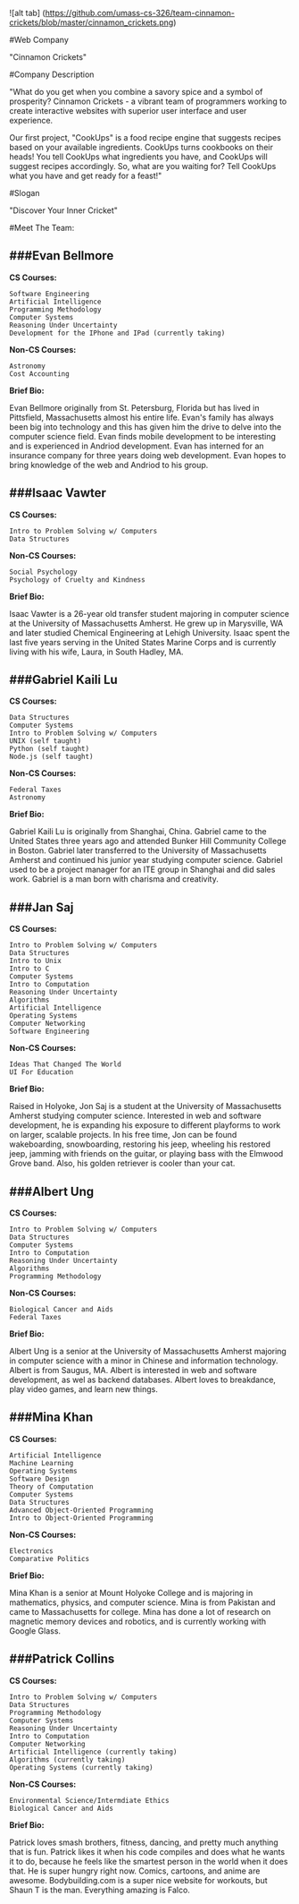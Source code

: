 ![alt tab] (https://github.com/umass-cs-326/team-cinnamon-crickets/blob/master/cinnamon_crickets.png)

#Web Company

"Cinnamon Crickets"

#Company Description

"What do you get when you combine a savory spice and a symbol of prosperity? Cinnamon Crickets - a vibrant team of programmers working to create interactive websites with superior user interface and user experience.

Our first project, "CookUps" is a food recipe engine that suggests recipes based on your available ingredients. CookUps turns cookbooks on their heads! You tell CookUps what ingredients you have, and CookUps will suggest recipes accordingly. So, what are you waiting for? Tell CookUps what you have and get ready for a feast!"

#Slogan

"Discover Your Inner Cricket"

#Meet The Team:

###Evan Bellmore
-----

**CS Courses:**
	
	Software Engineering
	Artificial Intelligence
	Programming Methodology
	Computer Systems
	Reasoning Under Uncertainty
	Development for the IPhone and IPad (currently taking)

**Non-CS Courses:**

	Astronomy
	Cost Accounting

**Brief Bio:**

Evan Bellmore originally from St. Petersburg, Florida but has lived in Pittsfield, Massachusetts almost his entire life. Evan's family has always been big into technology and this has given him the drive to delve into the computer science field. Evan finds mobile development to be interesting and is experienced in Andriod development. Evan has interned for an insurance company for three years doing web development. Evan hopes to bring knowledge of the web and Andriod to his group. 

###Isaac Vawter
-----

**CS Courses:**

	Intro to Problem Solving w/ Computers
	Data Structures

**Non-CS Courses:**
	
	Social Psychology
	Psychology of Cruelty and Kindness

**Brief Bio:**

Isaac Vawter is a 26-year old transfer student majoring in computer science at the University of Massachusetts Amherst. He grew up in Marysville, WA and later studied Chemical Engineering at Lehigh University. Isaac spent the last five years serving in the United States Marine Corps and is currently living with his wife, Laura, in South Hadley, MA.


###Gabriel Kaili Lu
-----

**CS Courses:**

	Data Structures
	Computer Systems
	Intro to Problem Solving w/ Computers
	UNIX (self taught)
	Python (self taught)
	Node.js (self taught)

**Non-CS Courses:**

	Federal Taxes
	Astronomy	

**Brief Bio:**

Gabriel Kaili Lu is originally from Shanghai, China. Gabriel came to the United States three years ago and attended Bunker Hill Community College in Boston. Gabriel later transferred to the University of Massachusetts Amherst and continued his junior year studying computer science. Gabriel used to be a project manager for an ITE group in Shanghai and did sales work. Gabriel is a man born with charisma and creativity.


###Jan Saj
-----

**CS Courses:**

	Intro to Problem Solving w/ Computers
	Data Structures
	Intro to Unix
	Intro to C
	Computer Systems
	Intro to Computation
	Reasoning Under Uncertainty
	Algorithms	
	Artificial Intelligence
	Operating Systems
	Computer Networking
	Software Engineering

**Non-CS Courses:**

	Ideas That Changed The World
	UI For Education

**Brief Bio:**

Raised in Holyoke, Jon Saj is a student at the University of Massachusetts Amherst studying computer science. Interested in web and software development, he is expanding his exposure to different playforms to work on larger, scalable projects. In his free time, Jon can be found wakeboarding, snowboarding, restoring his jeep, wheeling his restored jeep, jamming with friends on the guitar, or playing bass with the Elmwood Grove band. Also, his golden retriever is cooler than your cat.


###Albert Ung
-----

**CS Courses:**

	Intro to Problem Solving w/ Computers
	Data Structures
	Computer Systems
	Intro to Computation
	Reasoning Under Uncertainty
	Algorithms
	Programming Methodology

**Non-CS Courses:**

	Biological Cancer and Aids
	Federal Taxes	

**Brief Bio:**

Albert Ung is a senior at the University of Massachusetts Amherst majoring in computer science with a minor in Chinese and information technology. Albert is from Saugus, MA. Albert is interested in web and software development, as wel as backend databases. Albert loves to breakdance, play video games, and learn new things.


###Mina Khan
-----

**CS Courses:**

	Artificial Intelligence
	Machine Learning
	Operating Systems
	Software Design
	Theory of Computation
	Computer Systems
	Data Structures
	Advanced Object-Oriented Programming
	Intro to Object-Oriented Programming	

**Non-CS Courses:**

	Electronics
	Comparative Politics

**Brief Bio:**

Mina Khan is a senior at Mount Holyoke College and is majoring in mathematics, physics, and computer science. Mina is from Pakistan and came to Massachusetts for college. Mina has done a lot of research on magnetic memory devices and robotics, and is currently working with Google Glass.


###Patrick Collins
-----

**CS Courses:**

	Intro to Problem Solving w/ Computers
	Data Structures
	Programming Methodology
	Computer Systems
	Reasoning Under Uncertainty
	Intro to Computation
	Computer Networking
	Artificial Intelligence (currently taking)
	Algorithms (currently taking)
	Operating Systems (currently taking)

**Non-CS Courses:**

	Environmental Science/Intermdiate Ethics
	Biological Cancer and Aids

**Brief Bio:**

Patrick loves smash brothers, fitness, dancing, and pretty much anything that is fun. Patrick likes it when his code compiles and does what he wants it to do, because he feels like the smartest person in the world when it does that. He is super hungry right now. Comics, cartoons, and anime are awesome. Bodybuilding.com is a super nice website for workouts, but Shaun T is the man. Everything amazing is Falco.


